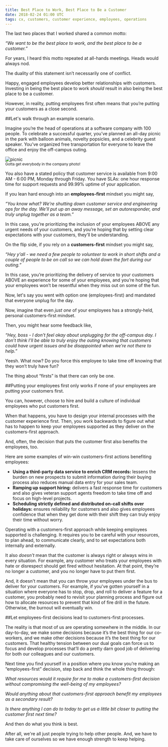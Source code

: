 ```yaml
---
title: Best Place to Work, Best Place to Be a Customer
date: 2018-02-24 01:00 UTC
tags: cx, customers, customer experience, employees, operations
---
```


The last two places that I worked shared a common motto:

_“We want to be the best place to work, and the best place to be a customer.”_

For years, I heard this motto repeated at all-hands meetings. Heads would always nod.

The duality of this statement isn’t necessarily one of conflict. 

Happy, engaged employees develop better relationships with customers. Investing in being the best place to work _should_ result in also being the best place to be a customer.

However, in reality, putting employees first often means that you’re putting your customers as a close second.

##Let's walk through an example scenario.

Imagine you’re the head of operations at a software company with 100 people. To celebrate a successful quarter, you’ve planned an all-day picnic in the park with balloon animals, novelty popsicles, and a celebrity guest speaker. You’ve organized free transportation for everyone to leave the office and enjoy the off-campus outing. 

![picnic](/img/pokepicnic.gif)
<br/>
<sub>Gotta get everybody in the company photo!</sub>

You also have a stated policy that customer service is available from 9:00 AM - 6:00 PM, Monday through Friday. You have SLAs: one hour response time for support requests and 99.99% uptime of your application. 

If you lean hard enough into an **employees-first** mindset you might say, 

_“You know what? We’re shutting down customer service and engineering ops for the day. We’ll put up an away message, set an autoresponder, and truly unplug together as a team.”_

In this case, you’re prioritizing the inclusion of your employees ABOVE any urgent needs of your customers, and you’re hoping that by setting clear expectations with your customers, they’ll be understanding.

On the flip side, if you rely on a **customers-first** mindset you might say,

_“Hey y’all - we need a few people to volunteer to work in short shifts and a couple of people to be on call so we can hold down the fort during our outing.”_

In this case, you’re prioritizing the delivery of service to your customers ABOVE an experience for some of your employees, and you’re hoping that your employees won’t be resentful when they miss out on some of the fun. 

Now, let's say you went with option one (employees-first) and mandated that everyone unplug for the day. 

Now, imagine that even _just one_ of your employees has a strongly-held, personal customers-first mindset.

Then, you might hear some feedback like, 

_“Hey, boss - I don’t feel okay about unplugging for the off-campus day. I don’t think I’ll be able to truly enjoy the outing knowing that customers could have urgent issues and be disappointed when we’re not there to help.”_

Yeesh. What now? Do you force this employee to take time off knowing that they won’t truly have fun? 

The thing about “firsts” is that there can only be one.

##Putting your employees first only works if none of your employees are putting your customers first. 

You can, however, choose to hire and build a culture of individual employees who put customers first.

When that happens, you have to design your internal processes with the customer experience first. Then, you work backwards to figure out what has to happen to keep your employees supported as they deliver on the customers-first approach.

And, often, the decision that puts the customer first also benefits the employees, too.

Here are some examples of win-win customers-first actions benefiting employees:

* **Using a third-party data service to enrich CRM records:** lessens the burden on new prospects to submit information during their buying process also reduces manual data entry for your sales team.
* **Ramping up support hiring:** delivers a fast response time for customers and also gives veteran support agents freedom to take time off and focus on high-level projects.
* **Scheduling strictly defined and distributed on-call shifts over holidays:** ensures reliability for customers and also gives employees confidence that when they get done with their shift they can truly enjoy their time without worry.

Operating with a customers-first approach while keeping employees supported is challenging. It requires you to be careful with your resources, to plan ahead, to communicate clearly, and to set expectations both internally and externally.

It also _doesn’t_ mean that the customer is always right or always wins in every situation. For example, any customer who treats your employees with hate or disrespect should get fired without hesitation. At that point, they’re no longer a customer, and you no longer have to put them first.

And, it doesn't mean that you can throw your employees under the bus to deliver for your customers. For example, if you've gotten yourself in a situation where everyone has to stop, drop, and roll to deliver a feature for a customer, you probably need to revisit your planning process and figure out how to allocate resources to prevent that kind of fire drill in the future. Otherwise, the burnout will eventually win.

##Let employees-first decisions lead to customers-first processes.

The reality is that most of us are operating somewhere in the middle. In our day-to-day, we make some decisions because it’s the best thing for our co-workers, and we make other decisions because it’s the best thing for our customers. That healthy tension between our dual goals can force us to focus and develop processes that’ll do a pretty darn good job of delivering for both our colleagues and our customers.

Next time you find yourself in a position where you know you’re making an “employees-first” decision, step back and think the whole thing through: 

_What resources would it require for me to make a customers-first decision without compromising the well-being of my employees?_ 

_Would anything about that customers-first approach benefit my employees as a secondary result?_ 

_Is there anything I can do to today to get us a little bit closer to putting the customer first next time?_

And then do what you think is best.

After all, we're all just people trying to help other people. And, we have to take care of ourselves so we have enough strength to keep helping.





